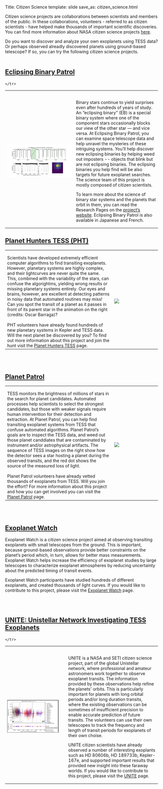 Title: Citizen Science
template: slide
save_as: citizen_science.html

Citizen science projects are collaborations between scientists and members of the public. In these collaborations, volunteers - referred to as citizen scientists - have helped make thousands of important scientific discoveries. You can find more information about NASA citizen science projects <a href = "https://science.nasa.gov/citizen-science/" target = "_blank"> here</a>. 

Do you want to discover and analyze your own exoplanets using TESS data? Or perhaps observed alreadly discovered planets using ground-based telescope? If so, you can try the following citizen science projects. 
<br></br>

<section>
  <h2> <a href="https://www.zooniverse.org/projects/vbkostov/eclipsing-binary-patrol" target="_blank">Eclipsing Binary Patrol</a></h2>
  <table>
    <tr>
      <th colspan="2" style="font-size: 28px;"></th>
    </tr>
    <tr>
      <td width="45%"><img src="images/pages/EB_Patrol.png" style="width: 100%; "></img>
      </td>
      <td width="55%">
        <p>Binary stars continue to yield surprises even after hundreds of years of study. An “eclipsing binary” (EB) is a special binary system where one of the component stars occasionally blocks our view of the other star — and vice versa. At Eclipsing Binary Patrol, you can examine space telescope data and help unravel the mysteries of these intriguing systems. You’ll help discover new eclipsing binaries by helping weed out imposters -- objects that blink but are not eclipsing binaries. The eclipsing binaries you help find will be also targets for future exoplanet searches. The science team of this project is mostly composed of citizen scientists.</p>
        <p>To learn more about the science of binary star systems and the planets that orbit in them, you can read the Research Pages on the <a href="https://www.zooniverse.org/projects/vbkostov/eclipsing-binary-patrol" target="_blank">project’s website</a>. Eclipsing Binary Patrol is also available in Japanese and French.</p>
      </td>

    </tr>
  </table>
</section>

<section>
  <h2> <a href="https://www.zooniverse.org/projects/nora-dot-eisner/planet-hunters-tess" target="_blank">Planet Hunters TESS (PHT)</a> </h2>
  <table>
    <tr>
      <th colspan="2" style="font-size: 28px;"></th>
    </tr>
    <tr>
      <td width="70%">
        Scientists have developed extremely efficient computer algorithms to find transiting exoplanets. However, planetary systems are highly complex, and their lightcurves are never quite the same. This, combined with the variability of the stars, can confuse the algorightms, yielding wrong results or missing planetary systems entirely. Our eyes and brains, however, are excellent at detecting patterns in noisy data that automated routines may miss! Can you spot the transit of a planet as it passes in front of its parent star in the animation on the right (credits: Oscar Barraga)?
        <br></br>
        PHT volunteers have already found hundreds of new planetary systems in Kepler and TESS data. Will the next planet be discovered by you? To find out more information about this project and join the hunt visit the <a href="https://www.zooniverse.org/projects/nora-dot-eisner/planet-hunters-tess" target="_blank">Planet Hunters TESS</a> page.
      </td>
      <td width="70%"><img src="https://heasarc.gsfc.nasa.gov/docs/tess/images/transit.gif"></img></td>
    </tr>
  </table>
</section>

<br></br>

<section>
  <h2> <a href="https://www.zooniverse.org/projects/marckuchner/planet-patrol/" target="_blank">Planet Patrol</a> </h2>
  <table>
    <tr>
      <th colspan="2" style="font-size: 28px;"></th>
    </tr>
    <tr>
      <td width="70%">
        TESS monitors the brightness of millions of stars in the search for planet candidates. Automated processes help scientists to select the strongest candidates, but those with weaker signals require human intervention for their detection and extraction. At Planet Patrol, you can help find transiting exoplanet systems from TESS that confuse automated algorithms. Planet Patrol’s goals are to inspect the TESS data, and weed out those planet canddiates that are contaminated by instrument and/or astrophysical artifacts. The sequence of TESS images on the right show how the detector sees a star hosting a planet during the observed transits, and the red dot shows the source of the measured loss of light. 
        <br></br>
        Planet Patrol volunteers have already vetted thousands of exoplanets from TESS. Will you join the effort? For more information about this project and how you can get involved you can visit the <a href="https://www.zooniverse.org/projects/marckuchner/planet-patrol/" target="_blank">Planet Patrol</a> page.
      </td>
      <td width="30%"><img src="https://heasarc.gsfc.nasa.gov/docs/tess/images/transit2.gif" style="width: 80%; "></img></td>
    </tr>
  </table>
</section>


<br></br>

<section>
  <h2><a href = "https://exoplanets.nasa.gov/exoplanet-watch/about-exoplanet-watch/overview/" target="_blank">Exoplanet Watch</a></h2>

  Exoplanet Watch is a citizen science project aimed at observing transiting exoplanets with small telescopes from the ground. This is important, because ground-based observations provide better constraints on the planet’s period which, in turn, allows for better mass measurements. Exoplanet Watch helps increase the efficiency of exoplanet studies by large telescopes to characterize exoplanet atmospheres by reducing uncertainty about the predicted timing of transit events. 
  
  Exoplanet Watch participants have studied hundreds of different exoplanets, and created thousands of light curves. If you would like to contribute to this project, please visit the <a href = "https://exoplanets.nasa.gov/exoplanet-watch/about-exoplanet-watch/overview/" target="_blank">Exoplanet Watch</a> page.

  <br></br>

</section>

<section>

  <h2><a href = "https://science.unistellar.com/exoplanets/unite/" target="_blank">UNITE: Unistellar Network Investigating TESS Exoplanets</a></h2>

  <table>
    <tr>
      <th colspan="2" style="font-size: 28px;"></th>
    </tr>
    <tr>
      <td width="40%"><img src="images/pages/unite_example.png" style="width: 90%; "></img></td>
      <td width="60%">
        <p>UNITE is a NASA and SETI citizen science project, part of the global Unistellar network, where professional and amateur astronomers work together to observe exoplanet transits. The information provided by these observations help refine the planets' orbits. This is particularly important for planets with long orbital periods and/or long duration transits, where the existing observations can be sometimes of insufficient precision to enable accurate prediction of future transits. The volunteers can use their own telescopes to track the frequency and length of transit periods for exoplanets of their own choise.</p>
        <p>UNITE citizen scientists have already observed a number of interesting exoplants such as HD 80606b, HD 189733b, Kepler-167e, and supported important results that provided new insight into these faraway worlds. If you would like to contribute to this project, please visit the <a href = "https://science.unistellar.com/exoplanets/tutorial/" target="_blank">UNITE</a> page.</p>
      </td>

    </tr>
  </table>


</section>